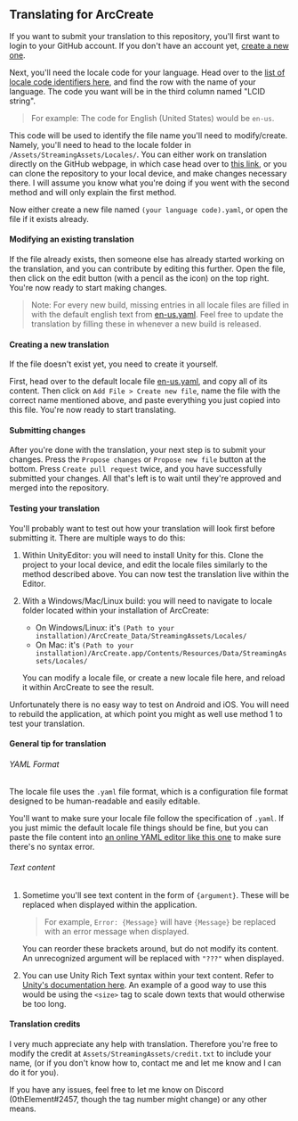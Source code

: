 ## Translating for ArcCreate

If you want to submit your translation to this repository, you'll first want to login to your GitHub account. If you don't have an account yet, [create a new one](https://github.com).

Next, you'll need the locale code for your language. Head over to the [list of locale code identifiers here](https://www.science.co.il/language/Locale-codes.php), and find the row with the name of your language. The code you want will be in the third column named "LCID string".

> For example: The code for English (United States) would be `en-us`.

This code will be used to identify the file name you'll need to modify/create. Namely, you'll need to head to the locale folder in `/Assets/StreamingAssets/Locales/`. You can either work on translation directly on the GitHub webpage, in which case head over to [this link](/Assets/StreamingAssets/Locales/), or you can clone the repository to your local device, and make changes necessary there. I will assume you know what you're doing if you went with the second method and will only explain the first method.

Now either create a new file named `(your language code).yaml`, or open the file if it exists already.

#### Modifying an existing translation

If the file already exists, then someone else has already started working on the translation, and you can contribute by editing this further. Open the file, then click on the edit button (with a pencil as the icon) on the top right. You're now ready to start making changes.

> Note: For every new build, missing entries in all locale files are filled in with the default english text from [en-us.yaml](/Assets/StreamingAssets/Locales/). Feel free to update the translation by filling these in whenever a new build is released.

#### Creating a new translation

If the file doesn't exist yet, you need to create it yourself.

First, head over to the default locale file [en-us.yaml](/Assets/StreamingAssets/Locales/), and copy all of its content. Then click on `Add File > Create new file`, name the file with the correct name mentioned above, and paste everything you just copied into this file. You're now ready to start translating.

#### Submitting changes

After you're done with the translation, your next step is to submit your changes. Press the `Propose changes` or `Propose new file` button at the bottom. Press `Create pull request` twice, and you have successfully submitted your changes. All that's left is to wait until they're approved and merged into the repository.

#### Testing your translation

You'll probably want to test out how your translation will look first before submitting it. There are multiple ways to do this:

1. Within UnityEditor: you will need to install Unity for this. Clone the project to your local device, and edit the locale files similarly to the method described above. You can now test the translation live within the Editor.

2. With a Windows/Mac/Linux build: you will need to navigate to locale folder located within your installation of ArcCreate:

   - On Windows/Linux: it's `(Path to your installation)/ArcCreate_Data/StreamingAssets/Locales/`
   - On Mac: it's `(Path to your installation)/ArcCreate.app/Contents/Resources/Data/StreamingAssets/Locales/`

   You can modify a locale file, or create a new locale file here, and reload it within ArcCreate to see the result.

Unfortunately there is no easy way to test on Android and iOS. You will need to rebuild the application, at which point you might as well use method 1 to test your translation.

#### General tip for translation

###### YAML Format

The locale file uses the `.yaml` file format, which is a configuration file format designed to be human-readable and easily editable.

You'll want to make sure your locale file follow the specification of `.yaml`. If you just mimic the default locale file things should be fine, but you can paste the file content into [an online YAML editor like this one](https://codebeautify.org/yaml-editor-online) to make sure there's no syntax error.

###### Text content

1. Sometime you'll see text content in the form of `{argument}`. These will be replaced when displayed within the application.

   > For example, `Error: {Message}` will have `{Message}` be replaced with an error message when displayed.

   You can reorder these brackets around, but do not modify its content. An unrecognized argument will be replaced with `"???"` when displayed.

2. You can use Unity Rich Text syntax within your text content. Refer to [Unity's documentation here](https://docs.unity3d.com/Packages/com.unity.textmeshpro@4.0/manual/RichText.html).
   An example of a good way to use this would be using the `<size>` tag to scale down texts that would otherwise be too long.

#### Translation credits

I very much appreciate any help with translation. Therefore you're free to modify the credit at `Assets/StreamingAssets/credit.txt` to include your name, (or if you don't know how to, contact me and let me know and I can do it for you).

If you have any issues, feel free to let me know on Discord (0thElement#2457, though the tag number might change) or any other means.
